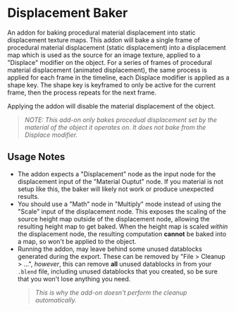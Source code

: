 # Displacement Baker
An addon for baking procedural material displacement into static displacement texture maps. This addon will bake a single frame of procedural material displacement (static displacement) into a displacement map which is used as the source for an image texture, applied to a "Displace" modifier on the object. For a series of frames of procedural material displacement (animated displacement), the same process is applied for each frame in the timeline, each Displace modifier is applied as a shape key. The shape key is keyframed to only be active for the current frame, then the process repeats for the next frame.

Applying the addon will disable the material displacement of the object.

> *NOTE: This add-on only bakes procedual displacement set by the material of the object it operates on. It does not bake from the Displace modifier.*

## Usage Notes
- The addon expects a "Displacement" node as the input node for the displacement input of the "Material Ouptut" node. If you material is not setup like this, the baker will likely not work or produce unexpected results.
- You should use a "Math" node in "Multiply" mode instead of using the "Scale" input of the displacement node. This exposes the scaling of the source height map outside of the displacement node, allowing the resulting height map to get baked. When the height map is scaled *within* the displacement node, the resulting computation **cannot** be baked into a map, so won't be applied to the object.
- Running the addon, may leave behind some unused datablocks generated during the export. These can be removed by "File > Cleanup > ...", *however*, this can remove **all** unused datablocks in from your `.blend` file, including unused datablocks that you created, so be sure that you won't lose anything you need.
    > *This is why the add-on doesn't perform the cleanup automatically.*